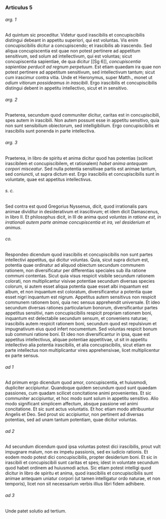 ### Articulus 5

###### arg. 1
Ad quintum sic proceditur. Videtur quod irascibilis et concupiscibilis distingui debeant in appetitu superiori, qui est voluntas. Vis enim concupiscibilis dicitur a concupiscendo; et irascibilis ab irascendo. Sed aliqua concupiscentia est quae non potest pertinere ad appetitum sensitivum, sed solum ad intellectivum, qui est voluntas; sicut concupiscentia sapientiae, de qua dicitur [[Sg 6]], *concupiscentia sapientiae perducit ad regnum perpetuum*. Est etiam quaedam ira quae non potest pertinere ad appetitum sensitivum, sed intellectivum tantum; sicut cum irascimur contra vitia. Unde et Hieronymus, super Matth., monet ut *odium vitiorum possideamus in irascibili*. Ergo irascibilis et concupiscibilis distingui debent in appetitu intellectivo, sicut et in sensitivo.

###### arg. 2
Praeterea, secundum quod communiter dicitur, caritas est in concupiscibili, spes autem in irascibili. Non autem possunt esse in appetitu sensitivo, quia non sunt sensibilium obiectorum, sed intelligibilium. Ergo concupiscibilis et irascibilis sunt ponenda in parte intellectiva.

###### arg. 3
Praeterea, in libro de spiritu et anima dicitur quod has potentias (scilicet irascibilem et concupiscibilem, et rationalem) *habet anima antequam corpori misceatur*. Sed nulla potentia sensitivae partis est animae tantum, sed coniuncti, ut supra dictum est. Ergo irascibilis et concupiscibilis sunt in voluntate, quae est appetitus intellectivus.

###### s. c.
Sed contra est quod Gregorius Nyssenus, dicit, quod irrationalis pars animae dividitur in desiderativum et irascitivum; et idem dicit Damascenus, in libro II. Et philosophus dicit, in III de anima quod *voluntas in ratione est, in irrationali autem parte animae concupiscentia et ira, vel desiderium et animus*.

###### co.
Respondeo dicendum quod irascibilis et concupiscibilis non sunt partes intellectivi appetitus, qui dicitur voluntas. Quia, sicut supra dictum est, potentia quae ordinatur ad aliquod obiectum secundum communem rationem, non diversificatur per differentias speciales sub illa ratione communi contentas. Sicut quia visus respicit visibile secundum rationem colorati, non multiplicantur visivae potentiae secundum diversas species colorum, si autem esset aliqua potentia quae esset albi inquantum est album, et non inquantum est coloratum, diversificaretur a potentia quae esset nigri inquantum est nigrum. Appetitus autem sensitivus non respicit communem rationem boni, quia nec sensus apprehendit universale. Et ideo secundum diversas rationes particularium bonorum, diversificantur partes appetitus sensitivi, nam concupiscibilis respicit propriam rationem boni, inquantum est delectabile secundum sensum, et conveniens naturae; irascibilis autem respicit rationem boni, secundum quod est repulsivum et impugnativum eius quod infert nocumentum. Sed voluntas respicit bonum sub communi ratione boni. Et ideo non diversificantur in ipsa, quae est appetitus intellectivus, aliquae potentiae appetitivae, ut sit in appetitu intellectivo alia potentia irascibilis, et alia concupiscibilis, sicut etiam ex parte intellectus non multiplicantur vires apprehensivae, licet multiplicentur ex parte sensus.

###### ad 1
Ad primum ergo dicendum quod amor, concupiscentia, et huiusmodi, dupliciter accipiuntur. Quandoque quidem secundum quod sunt quaedam passiones, cum quadam scilicet concitatione animi provenientes. Et sic communiter accipiuntur, et hoc modo sunt solum in appetitu sensitivo. Alio modo significant simplicem affectum, absque passione vel animi concitatione. Et sic sunt actus voluntatis. Et hoc etiam modo attribuuntur Angelis et Deo. Sed prout sic accipiuntur, non pertinent ad diversas potentias, sed ad unam tantum potentiam, quae dicitur voluntas.

###### ad 2
Ad secundum dicendum quod ipsa voluntas potest dici irascibilis, prout vult impugnare malum, non ex impetu passionis, sed ex iudicio rationis. Et eodem modo potest dici concupiscibilis, propter desiderium boni. Et sic in irascibili et concupiscibili sunt caritas et spes; idest in voluntate secundum quod habet ordinem ad huiusmodi actus. Sic etiam potest intelligi quod dicitur in libro de spiritu et anima, quod irascibilis et concupiscibilis sunt animae antequam uniatur corpori (ut tamen intelligatur ordo naturae, et non temporis), licet non sit necessarium verbis illius libri fidem adhibere.

###### ad 3
Unde patet solutio ad tertium.

